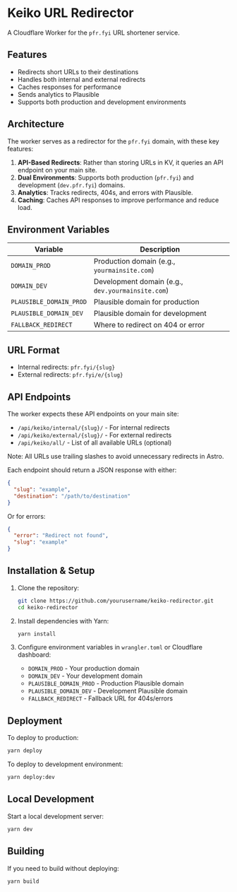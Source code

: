 # Keiko URL Redirector

A Cloudflare Worker for the `pfr.fyi` URL shortener service.

## Features

- Redirects short URLs to their destinations
- Handles both internal and external redirects
- Caches responses for performance
- Sends analytics to Plausible
- Supports both production and development environments

## Architecture

The worker serves as a redirector for the `pfr.fyi` domain, with these key features:

1. **API-Based Redirects**: Rather than storing URLs in KV, it queries an API endpoint on your main site.
2. **Dual Environments**: Supports both production (`pfr.fyi`) and development (`dev.pfr.fyi`) domains.
3. **Analytics**: Tracks redirects, 404s, and errors with Plausible.
4. **Caching**: Caches API responses to improve performance and reduce load.

## Environment Variables

| Variable | Description |
|----------|-------------|
| `DOMAIN_PROD` | Production domain (e.g., `yourmainsite.com`) |
| `DOMAIN_DEV` | Development domain (e.g., `dev.yourmainsite.com`) |
| `PLAUSIBLE_DOMAIN_PROD` | Plausible domain for production |
| `PLAUSIBLE_DOMAIN_DEV` | Plausible domain for development |
| `FALLBACK_REDIRECT` | Where to redirect on 404 or error |

## URL Format

- Internal redirects: `pfr.fyi/{slug}`
- External redirects: `pfr.fyi/e/{slug}`

## API Endpoints

The worker expects these API endpoints on your main site:

- `/api/keiko/internal/{slug}/` - For internal redirects
- `/api/keiko/external/{slug}/` - For external redirects
- `/api/keiko/all/` - List of all available URLs (optional)

Note: All URLs use trailing slashes to avoid unnecessary redirects in Astro.

Each endpoint should return a JSON response with either:
```json
{
  "slug": "example",
  "destination": "/path/to/destination"
}
```

Or for errors:
```json
{
  "error": "Redirect not found",
  "slug": "example"
}
```

## Installation & Setup

1. Clone the repository:
   ```bash
   git clone https://github.com/yourusername/keiko-redirector.git
   cd keiko-redirector
   ```

2. Install dependencies with Yarn:
   ```bash
   yarn install
   ```

3. Configure environment variables in `wrangler.toml` or Cloudflare dashboard:
   - `DOMAIN_PROD` - Your production domain
   - `DOMAIN_DEV` - Your development domain
   - `PLAUSIBLE_DOMAIN_PROD` - Production Plausible domain
   - `PLAUSIBLE_DOMAIN_DEV` - Development Plausible domain
   - `FALLBACK_REDIRECT` - Fallback URL for 404s/errors

## Deployment

To deploy to production:
```bash
yarn deploy
```

To deploy to development environment:
```bash
yarn deploy:dev
```

## Local Development

Start a local development server:
```bash
yarn dev
```

## Building

If you need to build without deploying:
```bash
yarn build
```